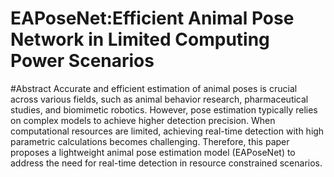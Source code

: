 # EAPoseNet:Efficient Animal Pose Network in Limited Computing Power Scenarios

#Abstract
  Accurate and efficient estimation of animal poses is crucial across various fields, such as animal behavior research, pharmaceutical studies, and biomimetic robotics. However, pose estimation typically relies on complex models to achieve higher detection precision. When computational resources are limited, achieving real-time detection with high parametric calculations becomes challenging. Therefore, this paper proposes a lightweight animal pose estimation model (EAPoseNet) to address the need for real-time detection in resource constrained scenarios.
